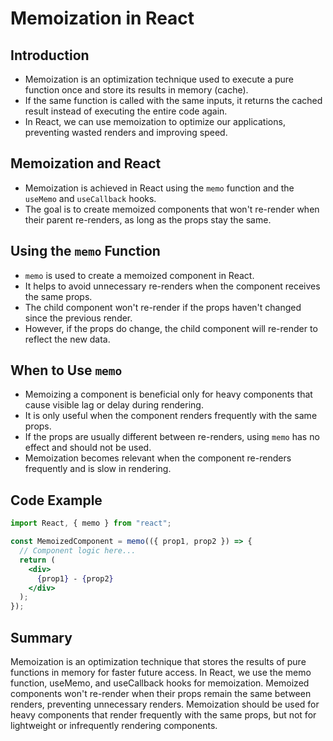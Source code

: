 # Memoization in React

## Introduction

- Memoization is an optimization technique used to execute a pure function once and store its results in memory (cache).
- If the same function is called with the same inputs, it returns the cached result instead of executing the entire code again.
- In React, we can use memoization to optimize our applications, preventing wasted renders and improving speed.

## Memoization and React

- Memoization is achieved in React using the `memo` function and the `useMemo` and `useCallback` hooks.
- The goal is to create memoized components that won't re-render when their parent re-renders, as long as the props stay the same.

## Using the `memo` Function

- `memo` is used to create a memoized component in React.
- It helps to avoid unnecessary re-renders when the component receives the same props.
- The child component won't re-render if the props haven't changed since the previous render.
- However, if the props do change, the child component will re-render to reflect the new data.

## When to Use `memo`

- Memoizing a component is beneficial only for heavy components that cause visible lag or delay during rendering.
- It is only useful when the component renders frequently with the same props.
- If the props are usually different between re-renders, using `memo` has no effect and should not be used.
- Memoization becomes relevant when the component re-renders frequently and is slow in rendering.

## Code Example

```jsx
import React, { memo } from "react";

const MemoizedComponent = memo(({ prop1, prop2 }) => {
  // Component logic here...
  return (
    <div>
      {prop1} - {prop2}
    </div>
  );
});
```

## Summary

Memoization is an optimization technique that stores the results of pure functions in memory for faster future access.
In React, we use the memo function, useMemo, and useCallback hooks for memoization.
Memoized components won't re-render when their props remain the same between renders, preventing unnecessary renders.
Memoization should be used for heavy components that render frequently with the same props, but not for lightweight or infrequently rendering components.
